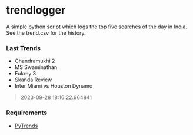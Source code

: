 # trendlogger
A simple python script which logs the top five searches of the day in India.<br>See the trend.csv for the history.<br>

<!-- Last Trends -->
### Last Trends
* Chandramukhi 2
* MS Swaminathan
* Fukrey 3
* Skanda Review
* Inter Miami vs Houston Dynamo
> 2023-09-28 18:16:22.964841

<!-- Requirements -->
### Requirements
* [PyTrends](https://github.com/dreyco676/pytrends)
